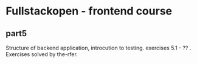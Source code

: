 # Fullstackopen - frontend course

## part5

Structure of backend application, introcution to testing. exercises 5.1 - ?? .
Exercises solved by the-rfer.
